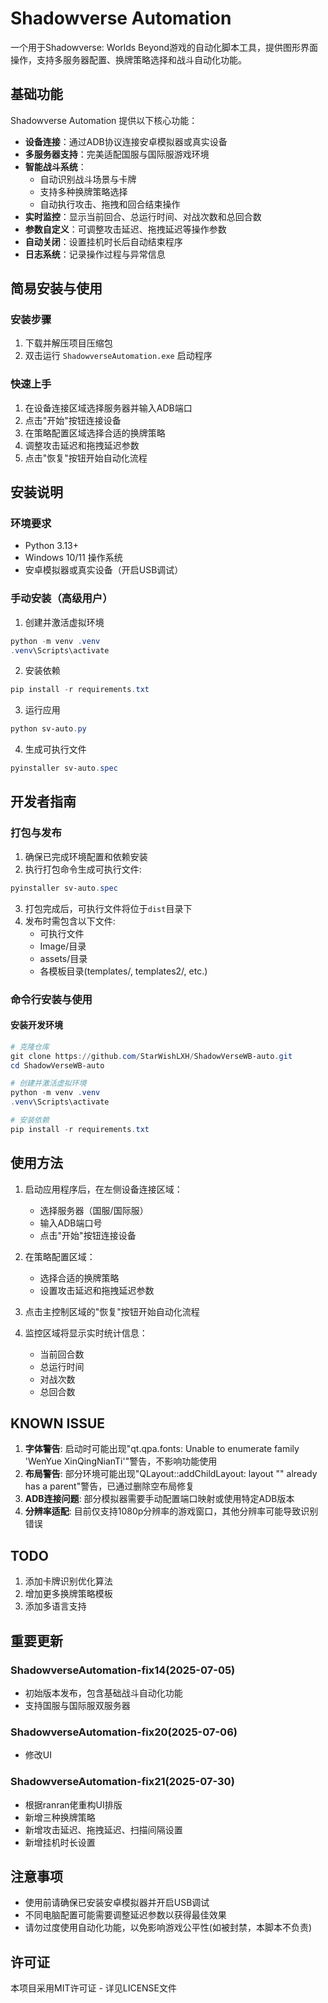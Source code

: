 # Shadowverse Automation

一个用于Shadowverse: Worlds Beyond游戏的自动化脚本工具，提供图形界面操作，支持多服务器配置、换牌策略选择和战斗自动化功能。

## 基础功能

Shadowverse Automation 提供以下核心功能：

- **设备连接**：通过ADB协议连接安卓模拟器或真实设备
- **多服务器支持**：完美适配国服与国际服游戏环境
- **智能战斗系统**：
  - 自动识别战斗场景与卡牌
  - 支持多种换牌策略选择
  - 自动执行攻击、拖拽和回合结束操作
- **实时监控**：显示当前回合、总运行时间、对战次数和总回合数
- **参数自定义**：可调整攻击延迟、拖拽延迟等操作参数
- **自动关闭**：设置挂机时长后自动结束程序
- **日志系统**：记录操作过程与异常信息

## 简易安装与使用

### 安装步骤
1. 下载并解压项目压缩包
2. 双击运行 `ShadowverseAutomation.exe` 启动程序

### 快速上手
1. 在设备连接区域选择服务器并输入ADB端口
2. 点击"开始"按钮连接设备
3. 在策略配置区域选择合适的换牌策略
4. 调整攻击延迟和拖拽延迟参数
5. 点击"恢复"按钮开始自动化流程

## 安装说明

### 环境要求
- Python 3.13+ 
- Windows 10/11 操作系统
- 安卓模拟器或真实设备（开启USB调试）

### 手动安装（高级用户）

1. 创建并激活虚拟环境
```powershell
python -m venv .venv
.venv\Scripts\activate
```

2. 安装依赖
```powershell
pip install -r requirements.txt
```

3. 运行应用
```powershell
python sv-auto.py
```

4. 生成可执行文件
```powershell
pyinstaller sv-auto.spec
```

## 开发者指南

### 打包与发布

1. 确保已完成环境配置和依赖安装
2. 执行打包命令生成可执行文件:
```powershell
pyinstaller sv-auto.spec
```
3. 打包完成后，可执行文件将位于`dist`目录下
4. 发布时需包含以下文件:
   - 可执行文件
   - Image/目录
   - assets/目录
   - 各模板目录(templates/, templates2/, etc.)

### 命令行安装与使用

#### 安装开发环境
```powershell
# 克隆仓库
git clone https://github.com/StarWishLXH/ShadowVerseWB-auto.git
cd ShadowVerseWB-auto

# 创建并激活虚拟环境
python -m venv .venv
.venv\Scripts\activate

# 安装依赖
pip install -r requirements.txt
```

## 使用方法

1. 启动应用程序后，在左侧设备连接区域：
   - 选择服务器（国服/国际服）
   - 输入ADB端口号
   - 点击"开始"按钮连接设备

2. 在策略配置区域：
   - 选择合适的换牌策略
   - 设置攻击延迟和拖拽延迟参数

3. 点击主控制区域的"恢复"按钮开始自动化流程

4. 监控区域将显示实时统计信息：
   - 当前回合数
   - 总运行时间
   - 对战次数
   - 总回合数

## KNOWN ISSUE

1. **字体警告**: 启动时可能出现"qt.qpa.fonts: Unable to enumerate family 'WenYue XinQingNianTi'"警告，不影响功能使用
2. **布局警告**: 部分环境可能出现"QLayout::addChildLayout: layout "" already has a parent"警告，已通过删除空布局修复
3. **ADB连接问题**: 部分模拟器需要手动配置端口映射或使用特定ADB版本
4. **分辨率适配**: 目前仅支持1080p分辨率的游戏窗口，其他分辨率可能导致识别错误

## TODO

1. 添加卡牌识别优化算法
2. 增加更多换牌策略模板
3. 添加多语言支持

## 重要更新

### ShadowverseAutomation-fix14(2025-07-05)
- 初始版本发布，包含基础战斗自动化功能
- 支持国服与国际服双服务器

### ShadowverseAutomation-fix20(2025-07-06)
- 修改UI

### ShadowverseAutomation-fix21(2025-07-30)
- 根据ranran佬重构UI排版
- 新增三种换牌策略
- 新增攻击延迟、拖拽延迟、扫描间隔设置
- 新增挂机时长设置

## 注意事项
- 使用前请确保已安装安卓模拟器并开启USB调试
- 不同电脑配置可能需要调整延迟参数以获得最佳效果
- 请勿过度使用自动化功能，以免影响游戏公平性(如被封禁，本脚本不负责)

## 许可证
本项目采用MIT许可证 - 详见LICENSE文件
